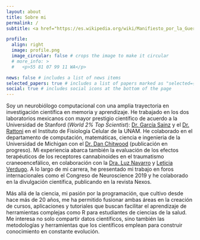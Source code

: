 ```yaml
---
layout: about
title: Sobre mi
permalink: /
subtitle: <a href="https://es.wikipedia.org/wiki/Manifiesto_por_la_Guerrilla_del_Acceso_Abierto">Open Access Manifiesto</a>.

profile:
  align: right
  image: profile.png
  image_circular: false # crops the image to make it circular
  # more_info: >
  #   <p>55 81 07 99 11 WA</p>

news: false # includes a list of news items
selected_papers: true # includes a list of papers marked as "selected={true}"
social: true # includes social icons at the bottom of the page
---
```


Soy un neurobiólogo computacional con una amplia trayectoria en investigación científica en memoria y aprendizaje. He trabajado en los dos laboratorios mexicanos con mayor prestigio científico de acuerdo a la Universidad de Stanford (*World 2% Top Scientist*): [Dr. García Sainz](https://www.ifc.unam.mx/dr-jesus-agr.php) y el [Dr. Rattoni](https://ifc.unam.mx/investigador-perfil.php?id=1) en el Instituto de Fisiología Celular de la UNAM. He colaborado en el departamento de computación, matemáticas, ciencia e ingenieria de la Universidad de Michigan con el [Dr. Dan Chitwood](https://www.canr.msu.edu/people/dr_dan_chitwood#Pubs) (publicación en progreso). Mi experiencia abarca también la evaluación de los efectos terapéuticos de los receptores cannabinoides en el traumatismo craneoencefálico, en colaboración con la [Dra. Luz Navarro](https://fisiologia.facmed.unam.mx/index.php/pagina-navarro-angulo-maria-de-la-luz/) y [Leticia Verdugo](https://fisiologia.facmed.unam.mx/index.php/pagina-verdugo-diaz-sylvia-leticia/). A lo largo de mi carrera, he presentado mi trabajo en foros internacionales como el Congreso de Neuroscience 2019 y he colaborado en la divulgación científica, publicando en la revista Nexos.

Más allá de la ciencia, mi pasión por la programación, que cultivo desde hace más de 20 años, me ha permitido fusionar ambas áreas en la creación de cursos, aplicaciones y tutoriales que buscan facilitar el aprendizaje de herramientas complejas como R para estudiantes de ciencias de la salud. Me interesa no solo compartir datos científicos, sino también las metodologías y herramientas que los científicos emplean para construir conocimiento en constante evolución.
